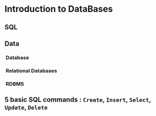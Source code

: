 # Introduction to DataBases
## SQL
## Data
### &nbsp;Database  
### &nbsp;Relational Databases  
### &nbsp;RDBMS  
## 5 basic SQL commands : `Create`, `Insert`, `Select`, `Update`, `Delete`
